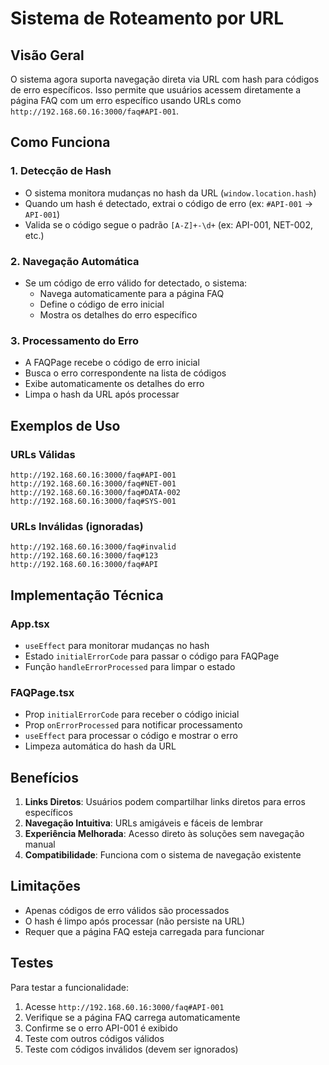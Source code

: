 # Sistema de Roteamento por URL

## Visão Geral

O sistema agora suporta navegação direta via URL com hash para códigos de erro específicos. Isso permite que usuários acessem diretamente a página FAQ com um erro específico usando URLs como `http://192.168.60.16:3000/faq#API-001`.

## Como Funciona

### 1. Detecção de Hash
- O sistema monitora mudanças no hash da URL (`window.location.hash`)
- Quando um hash é detectado, extrai o código de erro (ex: `#API-001` → `API-001`)
- Valida se o código segue o padrão `[A-Z]+-\d+` (ex: API-001, NET-002, etc.)

### 2. Navegação Automática
- Se um código de erro válido for detectado, o sistema:
  - Navega automaticamente para a página FAQ
  - Define o código de erro inicial
  - Mostra os detalhes do erro específico

### 3. Processamento do Erro
- A FAQPage recebe o código de erro inicial
- Busca o erro correspondente na lista de códigos
- Exibe automaticamente os detalhes do erro
- Limpa o hash da URL após processar

## Exemplos de Uso

### URLs Válidas
```
http://192.168.60.16:3000/faq#API-001
http://192.168.60.16:3000/faq#NET-001
http://192.168.60.16:3000/faq#DATA-002
http://192.168.60.16:3000/faq#SYS-001
```

### URLs Inválidas (ignoradas)
```
http://192.168.60.16:3000/faq#invalid
http://192.168.60.16:3000/faq#123
http://192.168.60.16:3000/faq#API
```

## Implementação Técnica

### App.tsx
- `useEffect` para monitorar mudanças no hash
- Estado `initialErrorCode` para passar o código para FAQPage
- Função `handleErrorProcessed` para limpar o estado

### FAQPage.tsx
- Prop `initialErrorCode` para receber o código inicial
- Prop `onErrorProcessed` para notificar processamento
- `useEffect` para processar o código e mostrar o erro
- Limpeza automática do hash da URL

## Benefícios

1. **Links Diretos**: Usuários podem compartilhar links diretos para erros específicos
2. **Navegação Intuitiva**: URLs amigáveis e fáceis de lembrar
3. **Experiência Melhorada**: Acesso direto às soluções sem navegação manual
4. **Compatibilidade**: Funciona com o sistema de navegação existente

## Limitações

- Apenas códigos de erro válidos são processados
- O hash é limpo após processar (não persiste na URL)
- Requer que a página FAQ esteja carregada para funcionar

## Testes

Para testar a funcionalidade:

1. Acesse `http://192.168.60.16:3000/faq#API-001`
2. Verifique se a página FAQ carrega automaticamente
3. Confirme se o erro API-001 é exibido
4. Teste com outros códigos válidos
5. Teste com códigos inválidos (devem ser ignorados)
